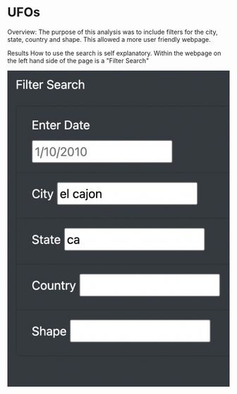 # UFOs 
Overview:
The purpose of this analysis was to include filters for the city, state, country and shape. This allowed a more user friendly webpage. 

Results 
How to use the search is self explanatory. Within the webpage on the left hand side of the page is a "Filter Search"               
 
![Alt text](filtersearch.png)
